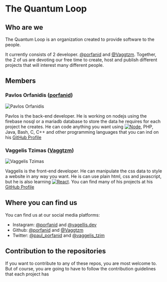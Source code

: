 # The Quantum Loop

## Who are we
The Quantum Loop is an organization created to provide software to the people.

It currently consists of 2 developer. [@porfanid](https://github.com/porfanid) and [@Vaggtzm](https://github.com/Vaggtzm).
Together, the 2 of us are devoting our free time to create, host and publish different projects that will interest many different people.

## Members

### Pavlos Orfanidis ([porfanid](https://github.com/porfanid))
![Pavlos Orfanidis](https://github.com/porfanid.png?size=100)

Pavlos is the back-end developer. He is working on nodejs using the firebase nosql or a mariadb database to store the data he requires for each project he creates. He can code anything you want using [![Node][Node.js]][Node-url], PHP, Java, Bash, C, C++ and other programming languages that you can ind on his [GitHub Profile](https://github.com/porfanid)

### Vaggelis Tzimas ([Vaggtzm](https://github.com/Vaggtzm))
![Vaggelis Tzimas](https://github.com/Vaggtzm.png?size=100)

Vaggelis is the front-end developer. He can manipulate the css data to style a website in any way you want. He is can use plain html, css and javascript, but he is also learning [![React][React.js]][React-url]. You can find many of his projects at his [GitHub Profile](https://github.com/Vaggtzm)


[React.js]: https://img.shields.io/badge/-ReactJs-61DAFB?logo=react&logoColor=white&style=for-the-badge
[React-url]: https://react.dev/
[Node.js]: https://img.shields.io/badge/Node.js-35495E?style=for-the-badge&logo=nodedotjs&logoColor=4FC08D
[Node-url]: https://nodejs.org/
## Where you can find us

You can find us at our social media platforms:

 - Instagram: [@porfanid](https://instagram.com/porfanid) and [@vagellis.dev](https://instagram.com/vagellis.dev)
 - Github: [@porfanid](https://github.com/porfanid) and [@Vaggtzm](https://github.com/Vaggtzm)
 - Twitter: [@paul_porfanid](https://twitter.com/paul_porfanid) and [@vaggelis_tzim](https://twitter.com/vaggelis_tzim)

## Contribution to the repositories
If you want to contribute to any of these repos, you are most welcome to. But of course, you are going to have to follow the contribution guidelines that each project has


<!--
In our repositories you can find many projects that we have created.
-->
<!--

**Here are some ideas to get you started:**

🙋‍♀️ A short introduction - what is your organization all about?
🌈 Contribution guidelines - how can the community get involved?
👩‍💻 Useful resources - where can the community find your docs? Is there anything else the community should know?
🍿 Fun facts - what does your team eat for breakfast?
🧙 Remember, you can do mighty things with the power of [Markdown](https://docs.github.com/github/writing-on-github/getting-started-with-writing-and-formatting-on-github/basic-writing-and-formatting-syntax)
-->

